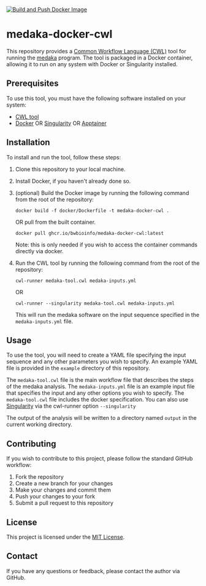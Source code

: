 [![Build and Push Docker Image](https://github.com/bwbioinfo/medaka-docker-cwl/actions/workflows/build-and-push.yml/badge.svg)](https://github.com/bwbioinfo/medaka-docker-cwl/actions/workflows/build-and-push.yml)

# medaka-docker-cwl

This repository provides a [Common Workflow Language (CWL)](https://www.commonwl.org/) tool for running the [medaka](https://github.com/nanoporetech/medaka) program. The tool is packaged in a Docker container, allowing it to run on any system with Docker or Singularity installed.

## Prerequisites

To use this tool, you must have the following software installed on your system:

- [CWL tool](https://github.com/common-workflow-language/cwltool)
- [Docker](https://www.docker.com/) OR [Singularity](https://sylabs.io/singularity/) OR [Apptainer](https://apptainer.org/)

## Installation

To install and run the tool, follow these steps:

1. Clone this repository to your local machine.
2. Install Docker, if you haven't already done so.
3. (optional) Build the Docker image by running the following command from the root of the repository:

    ```
    docker build -f docker/Dockerfile -t medaka-docker-cwl .
    ```
    OR pull from the built container.
    ```
    docker pull ghcr.io/bwbioinfo/medaka-docker-cwl:latest
    ```
   Note: this is only needed if you wish to access the container commands directly via docker.
4. Run the CWL tool by running the following command from the root of the repository:

    ```
    cwl-runner medaka-tool.cwl medaka-inputs.yml
    ```
    OR
    ```
    cwl-runner --singularity medaka-tool.cwl medaka-inputs.yml
    ```

   This will run the medaka software on the input sequence specified in the `medaka-inputs.yml` file.

## Usage

To use the tool, you will need to create a YAML file specifying the input sequence and any other parameters you wish to specify. An example YAML file is provided in the `example` directory of this repository.

The `medaka-tool.cwl` file is the main workflow file that describes the steps of the medaka analysis. The `medaka-inputs.yml` file is an example input file that specifies the input and any other options you wish to specify. The `medaka-tool.cwl` file includes the docker specification. You can also use [Singularity](https://sylabs.io/singularity/) via the cwl-runner option `--singularity` 

The output of the analysis will be written to a directory named `output` in the current working directory.

## Contributing

If you wish to contribute to this project, please follow the standard GitHub workflow:

1. Fork the repository
2. Create a new branch for your changes
3. Make your changes and commit them
4. Push your changes to your fork
5. Submit a pull request to this repository

## License

This project is licensed under the [MIT License](https://github.com/bwbioinfo/medaka-docker-cwl/blob/main/LICENSE).

## Contact

If you have any questions or feedback, please contact the author via GitHub.

